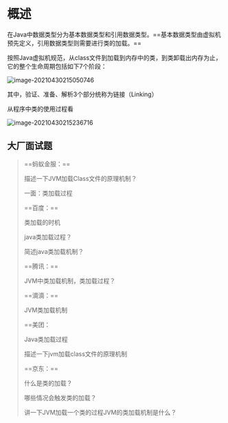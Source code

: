 # 概述

在Java中数据类型分为基本数据类型和引用数据类型。==基本数据类型由虚拟机预先定义，引用数据类型则需要进行类的加载。==

按照Java虚拟机规范，从class文件到加载到内存中的类，到类卸载出内存为止，它的整个生命周期包括如下7个阶段：

![image-20210430215050746](https://gitee.com/vectorx/ImageCloud/raw/master/img/20210430215101.png)

其中，验证、准备、解析3个部分统称为链接（Linking）

从程序中类的使用过程看

![image-20210430215236716](https://gitee.com/vectorx/ImageCloud/raw/master/img/20210430215239.png)

## 大厂面试题

> ==蚂蚁金服：==
>
> 描述一下JVM加载Class文件的原理机制？
>
> 一面：类加载过程
>
> 
>
> ==百度：==
>
> 类加载的时机
>
> java类加载过程？
>
> 简述java类加载机制？
>
> 
>
> ==腾讯：==
>
> JVM中类加载机制，类加载过程？
>
> 
>
> ==滴滴：==
>
> JVM类加载机制
>
> 
>
> ==美团：
>
> Java类加载过程
>
> 描述一下jvm加载class文件的原理机制
>
> 
>
> ==京东：==
>
> 什么是类的加载？
>
> 哪些情况会触发类的加载？
>
> 讲一下JVM加载一个类的过程JVM的类加载机制是什么？